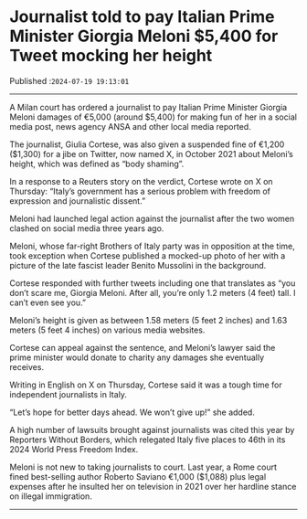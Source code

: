 # Journalist told to pay Italian Prime Minister Giorgia Meloni $5,400 for Tweet mocking her height

Published :`2024-07-19 19:13:01`

---

A Milan court has ordered a journalist to pay Italian Prime Minister Giorgia Meloni damages of €5,000 (around $5,400) for making fun of her in a social media post, news agency ANSA and other local media reported.

The journalist, Giulia Cortese, was also given a suspended fine of €1,200 ($1,300) for a jibe on Twitter, now named X, in October 2021 about Meloni’s height, which was defined as “body shaming”.

In a response to a Reuters story on the verdict, Cortese wrote on X on Thursday: “Italy’s government has a serious problem with freedom of expression and journalistic dissent.”

Meloni had launched legal action against the journalist after the two women clashed on social media three years ago.

Meloni, whose far-right Brothers of Italy party was in opposition at the time, took exception when Cortese published a mocked-up photo of her with a picture of the late fascist leader Benito Mussolini in the background.

Cortese responded with further tweets including one that translates as “you don’t scare me, Giorgia Meloni. After all, you’re only 1.2 meters (4 feet) tall. I can’t even see you.”

Meloni’s height is given as between 1.58 meters (5 feet 2 inches) and 1.63 meters (5 feet 4 inches) on various media websites.

Cortese can appeal against the sentence, and Meloni’s lawyer said the prime minister would donate to charity any damages she eventually receives.

Writing in English on X on Thursday, Cortese said it was a tough time for independent journalists in Italy.

“Let’s hope for better days ahead. We won’t give up!” she added.

A high number of lawsuits brought against journalists was cited this year by Reporters Without Borders, which relegated Italy five places to 46th in its 2024 World Press Freedom Index.

Meloni is not new to taking journalists to court. Last year, a Rome court fined best-selling author Roberto Saviano €1,000 ($1,088) plus legal expenses after he insulted her on television in 2021 over her hardline stance on illegal immigration.

---

